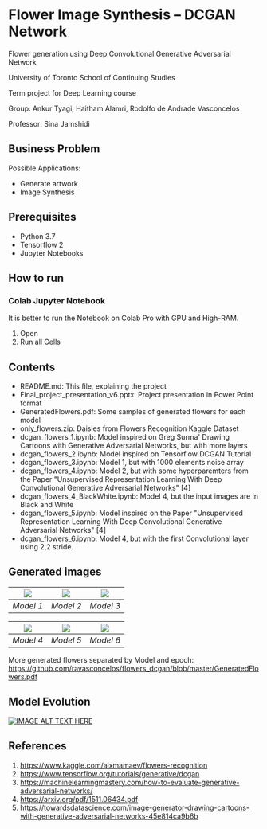 # Flower Image Synthesis – DCGAN Network
Flower generation using Deep Convolutional Generative Adversarial Network

University of Toronto School of Continuing Studies

Term project for Deep Learning course

Group: Ankur Tyagi, Haitham Alamri, Rodolfo de Andrade Vasconcelos

Professor: Sina Jamshidi

## Business Problem
Possible Applications:
* Generate artwork
* Image Synthesis

## Prerequisites
* Python 3.7
* Tensorflow 2
* Jupyter Notebooks

## How to run

### Colab Jupyter Notebook
It is better to run the Notebook on Colab Pro with GPU and High-RAM.
1. Open
1. Run all Cells

## Contents
* README.md: This file, explaining the project
* Final_project_presentation_v6.pptx: Project presentation in Power Point format
* GeneratedFlowers.pdf: Some samples of generated flowers for each model 
* only_flowers.zip: Daisies from Flowers Recognition Kaggle Dataset
* dcgan_flowers_1.ipynb: Model inspired on Greg Surma' Drawing Cartoons with Generative Adversarial Networks, but with more layers
* dcgan_flowers_2.ipynb: Model inspired on Tensorflow DCGAN Tutorial
* dcgan_flowers_3.ipynb: Model 1, but with 1000 elements noise array
* dcgan_flowers_4.ipynb: Model 2, but with some hyperparemters from the Paper "Unsupervised Representation Learning With Deep Convolutional Generative Adversarial Networks" [4] 
* dcgan_flowers_4_BlackWhite.ipynb: Model 4, but the input images are in Black and White 
* dcgan_flowers_5.ipynb: Model inspired on the Paper "Unsupervised Representation Learning With Deep Convolutional Generative Adversarial Networks" [4] 
* dcgan_flowers_6.ipynb: Model 4, but with the first Convolutional layer using 2,2 stride. 

## Generated images

| ![](https://github.com/ravasconcelos/flowers_dcgan/blob/master/generated_images/model1/5000_epochs/download%20(3).png) | ![](https://github.com/ravasconcelos/flowers_dcgan/blob/master/generated_images/model2/2000_epochs/download%20(3).png) |  ![](https://github.com/ravasconcelos/flowers_dcgan/blob/master/generated_images/model3/2000_epochs/download.png) |
|:--:|:--:|:--:|
| *Model 1* | *Model 2* | *Model 3* |

| ![](https://github.com/ravasconcelos/flowers_dcgan/blob/master/generated_images/model4/1000_epochs/download%20(10).png) | ![](https://github.com/ravasconcelos/flowers_dcgan/blob/master/generated_images/model5/5000_epochs/index3.png) |  ![](https://github.com/ravasconcelos/flowers_dcgan/blob/master/generated_images/model6/6000_epochs/download.png) |
|:--:|:--:|:--:|
| *Model 4* | *Model 5* | *Model 6* |

More generated flowers separated by Model and epoch:
https://github.com/ravasconcelos/flowers_dcgan/blob/master/GeneratedFlowers.pdf

## Model Evolution
[![IMAGE ALT TEXT HERE](https://img.youtube.com/vi/0uTfwXIWl40/0.jpg)](https://www.youtube.com/watch?v=0uTfwXIWl40)

## References
1. https://www.kaggle.com/alxmamaev/flowers-recognition
2. https://www.tensorflow.org/tutorials/generative/dcgan
3. https://machinelearningmastery.com/how-to-evaluate-generative-adversarial-networks/
4. https://arxiv.org/pdf/1511.06434.pdf
5. https://towardsdatascience.com/image-generator-drawing-cartoons-with-generative-adversarial-networks-45e814ca9b6b




